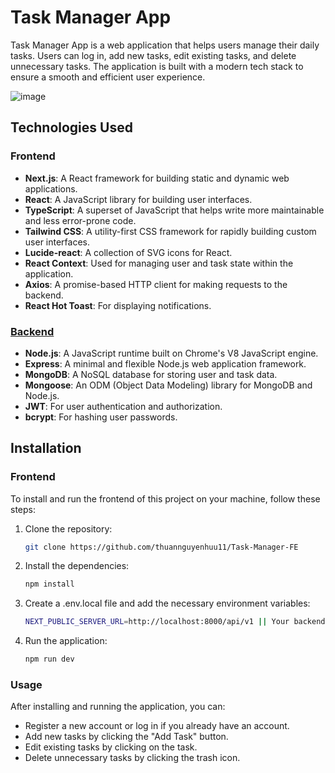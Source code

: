# Task Manager App

Task Manager App is a web application that helps users manage their daily tasks. Users can log in, add new tasks, edit existing tasks, and delete unnecessary tasks. The application is built with a modern tech stack to ensure a smooth and efficient user experience.

![image](https://github.com/user-attachments/assets/0a292b57-9f37-4e8a-8fbe-7df0241cdf72)


## Technologies Used

### Frontend

- **Next.js**: A React framework for building static and dynamic web applications.
- **React**: A JavaScript library for building user interfaces.
- **TypeScript**: A superset of JavaScript that helps write more maintainable and less error-prone code.
- **Tailwind CSS**: A utility-first CSS framework for rapidly building custom user interfaces.
- **Lucide-react**: A collection of SVG icons for React.
- **React Context**: Used for managing user and task state within the application.
- **Axios**: A promise-based HTTP client for making requests to the backend.
- **React Hot Toast**: For displaying notifications.

### [Backend](https://github.com/thuannguyenhuu11/Task-Manager-BE)

- **Node.js**: A JavaScript runtime built on Chrome's V8 JavaScript engine.
- **Express**: A minimal and flexible Node.js web application framework.
- **MongoDB**: A NoSQL database for storing user and task data.
- **Mongoose**: An ODM (Object Data Modeling) library for MongoDB and Node.js.
- **JWT**: For user authentication and authorization.
- **bcrypt**: For hashing user passwords.

## Installation

### Frontend

To install and run the frontend of this project on your machine, follow these steps:

1. Clone the repository:
   ```sh
   git clone https://github.com/thuannguyenhuu11/Task-Manager-FE

2. Install the dependencies:
   ```sh
   npm install

3. Create a .env.local file and add the necessary environment variables:
   ```sh
   NEXT_PUBLIC_SERVER_URL=http://localhost:8000/api/v1 || Your backend deployed

4. Run the application:
   ```sh
   npm run dev

### Usage

After installing and running the application, you can:

- Register a new account or log in if you already have an account.
- Add new tasks by clicking the "Add Task" button.
- Edit existing tasks by clicking on the task.
- Delete unnecessary tasks by clicking the trash icon.
